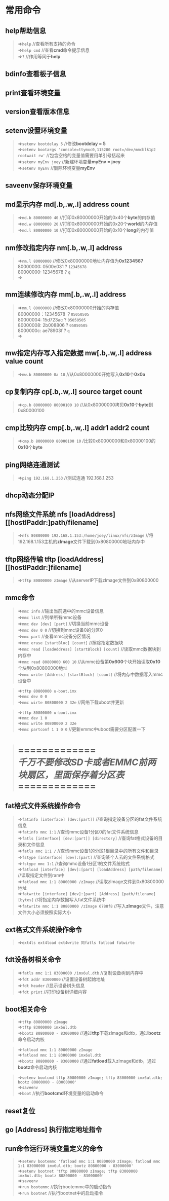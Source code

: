 # 常用命令
## help帮助信息
>=>`help`  //查看所有支持的命令  
>=>`help cmd` //查看**cmd**命令提示信息  
>=>`?` //作用等同于**help**  

## bdinfo查看板子信息  

## print查看环境变量  

## version查看版本信息  

## setenv设置环境变量  
>=>`setenv bootdelay 5` //修改**bootdelay = 5**  
>=>`setenv bootargs 'console=ttymxc0,115200 root=/dev/mmcblk1p2 rootwait rw'` //包含空格的变量值需要用单引号括起来   
>=>`setenv myEnv joey` //新建环境变量**myEnv = joey**  
>=>`setenv myEnv` //删除环境变量**myEnv**  

## saveenv保存环境变量  

## md显示内存 md[.b,.w,.l] address count 
>=>`md.b 80000000 40` //打印0x80000000开始的0x40个**byte**的内存值  
>=>`md.w 80000000 20` //打印0x80000000开始的0x20个**world**的内存值  
>=>`md.l 80000000 10` //打印0x80000000开始的0x10个**long**的内存值  

## nm修改指定内存 nm[.b,.w,.l] address   
>=>`nm.l 80000000` //修改0x80000000地址内存值为**0x1234567**      
>80000000: 0500e031 ? `12345678`  
>80000000: 12345678 ? `q`  
>=>

## mm连续修改内存 mm[.b,.w,.l] address  
>=>`mm.l 80000000`  //修改0x80000000开始的内存值  
>80000000：12345678 ？`05050505`  
>80000004: 15d723ac ? `05050505`  
>80000008: 2b008806 ? `05050505`  
>8000000c: ae78903f ? `q`  
>=>

## mw指定内存写入指定数据 mw[.b,.w,.l] address value count  
>=>`mw.b 80000000 0a 10` //从0x80000000开始写入**0x10**个**0x0a**    

## cp复制内存 cp[.b,.w,.l] source target count   
>=>`cp.b 80000000 80000100 10` //从0x80000000拷贝**0x10**个**byte**到0x80000100  

## cmp比较内存 cmp[.b,.w,.l] addr1 addr2 count  
>=>`cmp.b 80000000 80000100 10` /比较0x80000000和0x80000100的**0x10**个**byte**  

## ping网络连通测试  
>=>`ping 192.168.1.253` //测试连通 192.168.1.253  

## dhcp动态分配IP  

## nfs网络文件系统 nfs [loadAddress] [[hostIPaddr:]path/filename]   
>=>`nfs 80800000 192.168.1.153:/home/joey/linux/nfs/zImage` //将 192.168.1.153主机的**zImage**文件下载到0x80800000地址内存中

## tftp网络传输 tftp [loadAddress] [[hostIPaddr:]filename]  
>=>`tftp 80800000 zImage` //从serverIP下载zImage文件到0x80800000  

## mmc命令  
>=>`mmc info` //输出当前选中的mmc设备信息  
>=>`mmc list` //列举所有mmc设备  
>=>`mmc dev [dev] [part]` //切换当前mmc设备  
>=>`mmc dev 0 0` //切换到mmc设备0的分区0  
>=>`mmc part` //查看mmc设备分区情况  
>=>`mmc erase [startBloc] [count]` //擦除指定数据块  
>=>`mmc read [loadAddress] [startBlock] [count]` //读取mmc数据块到内存中  
>=>`mmc read 80800000 600 10` //从mmc设备第**0x600**个块开始读取**0x10**个块到0x80800000地址  
>=>`mmc write [Address] [startBlock] [count]`  //将内存中数据写入mmc设备中  

>=>`tftp 80800000 u-boot.imx`   
>=>`mmc dev 0 0`  
>=>`mmc wirte 80800000 2 32e` //网络下载uboot并更新  

>=>`tftp 80800000 u-boot.imx`  
>=>`mmc dev 1 0`   
>=>`mmc write 80800000 2 32e`  
>=>`mmc partconf 1 1 0 0`  //更新emmc中uboot需要分区配置一下  

>=============  
***千万不要修改SD卡或者EMMC前两块扇区，里面保存着分区表***  
=============
>=

## fat格式文件系统操作命令  
>=>`fatinfo [interface] [dev:[part]]` //查询指定设备分区的fat文件系统信息  
>=>`fatinfo mmc 1:1` //查询mmc设备1分区0的fat文件系统信息  
>=>`fatls [interface] [dev:[part]] [directory]` //查询fat格式设备的目录和文件信息  
>=>`fatls mmc 1:1 /` //查询mmc设备1的分区1根目录中的所有文件和目录  
>=>`fstype [interface] [dev]:[part]` //查询某个人去的文件系统格式  
>=>`fstype mmc 1:1`  //查询mmc设备1分区1的文件系统格式  
>=>`fatload [interface] [dev]:[part] [loadAddress] [path/filename]`  //读取指定文件到ram中  
>=>`fatload mmc 1:1 80800000 /zImage` //读取zImage文件到0x80800000地址  
>=>`fatwrite [interface] [dev]:[part] [Address] [path/filename] [bytes]` //将指定内存数据写入fat文件系统中  
>=>`fatwrite mmc 1:1 80800000 /zImage 6788f8`  //写入**zImage**文件，注意文件大小必须按照实际大小

## ext格式文件系统操作命令  
>=>`ext4ls ext4load ext4write 同fatls fatload fatwirte` 

## fdt设备树相关命令  
>=>`fatls mmc 1:1 83000000 /imx6ul.dtb`  //复制设备树到内存中  
>=>`fdt addr 83000000`  //设置设备树起始地址  
>=>`fdt header`  //显示设备树头信息  
>=>`fdt print`  //打印设备树详细内容  

## boot相关命令  
>=>`tftp 80800000 zImage`  
>=>`tftp 83000000 imx6ul.dtb`  
>=>`bootz 80800000 - 83000000`  //通过**tftp**下载zImage和dtb，通过**bootz**命令启动内核  

>=>`fatload mmc 1:1 80800000 zImage`  
>=>`fatload mmc 1:1 83000000 imx6ul.dtb`  
>=>`bootz 80800000 - 83000000` //通过**fatload**载入zImage和dtb，通过**bootz**命令启动内核  

>=>`setenv bootcmd tftp 80800000 zImage; tftp 83000000 imx6ul.dtb; bootz 80800000 - 83000000'`  
>=>`saveenv`  
>=>`boot`  //执行**bootcmd**环境变量的启动命令  

## reset复位  

## go [Address] 执行指定地址指令  

## run命令运行环境变量定义的命令  
>=>`setenv bootemmc 'fatload mmc 1:1 80800000 zImage; fatload mmc 1:1 83000000 imx6ul.dtb; bootz 80800000 - 83000000'`  
>=>`setenv bootnet 'tftp 80800000 zImage; tftp 83000000 imx6ul.dtb; bootz 80800000 - 83000000'`  
>=>`saveenv`  
>=>`run bootemmc` //执行bootemmc中的启动指令  
>=>`run bootnet` //执行bootnet中的启动指令  

